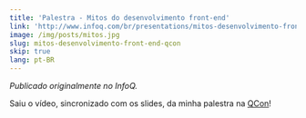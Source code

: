 ```yaml
---
title: 'Palestra - Mitos do desenvolvimento front-end'
link: 'http://www.infoq.com/br/presentations/mitos-desenvolvimento-frontend'
image: /img/posts/mitos.jpg
slug: mitos-desenvolvimento-front-end-qcon
skip: true
lang: pt-BR
---
```


<p><em>Publicado originalmente no InfoQ.</em></p>

<p>Saiu o vídeo, sincronizado com os slides, da minha palestra na <a href="http://www.qconsp.com/">QCon</a>!</p>